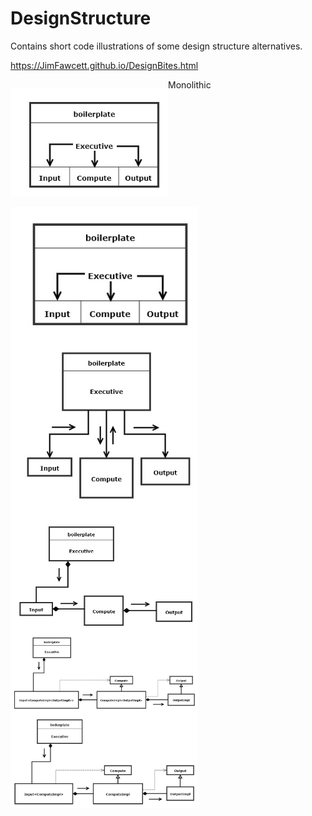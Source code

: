 # DesignStructure
Contains short code illustrations of some design structure alternatives.

https://JimFawcett.github.io/DesignBites.html

<p style="max-width: 50%; float: left;">
  <img src="Design1.jpg" width="300" />
  <div>Monolithic</div>
</p>
<img src="Design1.jpg" width="300" style="float:left;"/>
<img src="Design2.jpg" width="300" style="float:left;"/>
<img src="Design4.jpg" width="300" style="float:left;"/>
<img src="Design5.jpg" width="300" style="float:left;"/>
<img src="Design6.jpg" width="300" style="float:left;"/>
